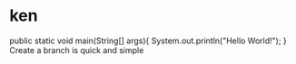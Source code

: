 # ken
public static void main(String[] args){
  System.out.println("Hello World!");
}
Create a branch is quick and simple
